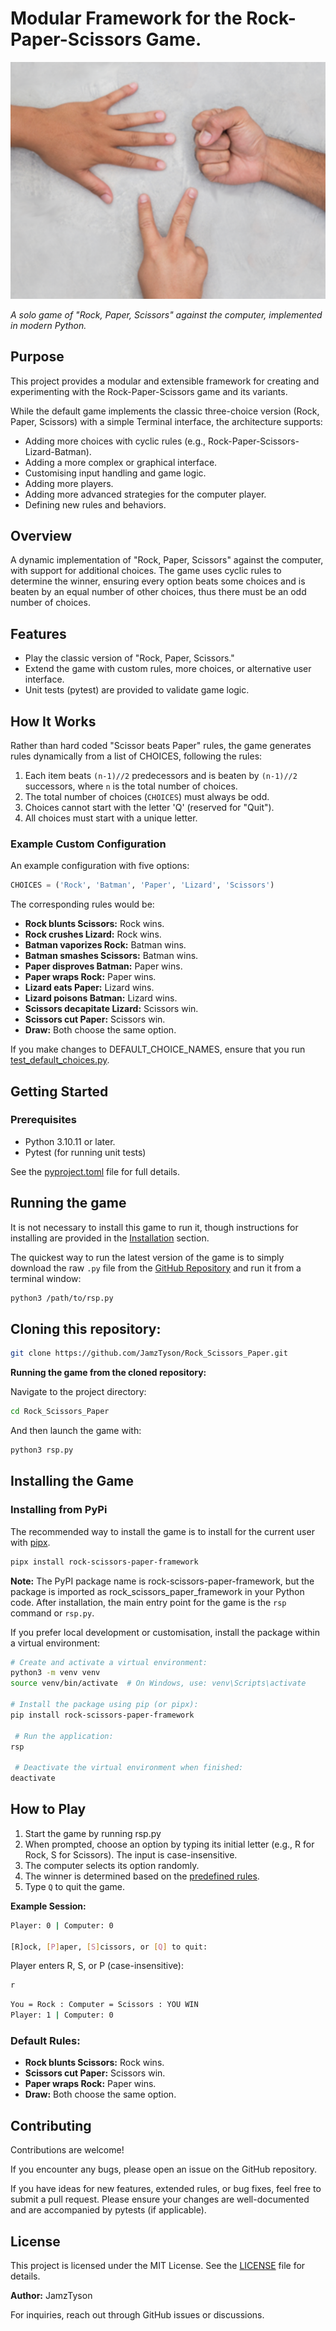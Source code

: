 # Modular Framework for the Rock-Paper-Scissors Game.

![Rock Paper Scissors image](https://raw.githubusercontent.com/JamzTyson/Rock_Scissors_Paper/main/assets/rsp.png)


*A solo game of "Rock, Paper, Scissors" against the computer, implemented in
modern Python.*

## Purpose
This project provides a modular and extensible framework for creating and
experimenting with the Rock-Paper-Scissors game and its variants.

While the default game implements the classic three-choice version
(Rock, Paper, Scissors) with a simple Terminal interface, the architecture
supports:

- Adding more choices with cyclic rules
(e.g., Rock-Paper-Scissors-Lizard-Batman).
- Adding a more complex or graphical interface.
- Customising input handling and game logic.
- Adding more players.
- Adding more advanced strategies for the computer player.
- Defining new rules and behaviors.

## Overview

A dynamic implementation of "Rock, Paper, Scissors" against the computer,
with support for additional choices. The game uses cyclic rules to determine
the winner, ensuring every option beats some choices and is beaten by an equal
number of other choices, thus there must be an odd number of choices.

## Features

- Play the classic version of "Rock, Paper, Scissors."
- Extend the game with custom rules, more choices, or alternative
user interface.
- Unit tests (pytest) are provided to validate game logic.

## How It Works

Rather than hard coded "Scissor beats Paper" rules, the game generates rules
dynamically from a list of CHOICES, following the rules:

1. Each item beats `(n-1)//2` predecessors and is beaten by `(n-1)//2`
successors, where `n` is the total number of choices.
2. The total number of choices (`CHOICES`) must always be odd.
3. Choices cannot start with the letter 'Q' (reserved for "Quit").
4. All choices must start with a unique letter.

### Example Custom Configuration

An example configuration with five options:

```python
CHOICES = ('Rock', 'Batman', 'Paper', 'Lizard', 'Scissors')
```

The corresponding rules would be:

- **Rock blunts Scissors:** Rock wins.
- **Rock crushes Lizard:** Rock wins.
- **Batman vaporizes Rock:** Batman wins.
- **Batman smashes Scissors:** Batman wins.
- **Paper disproves Batman:** Paper wins.
- **Paper wraps Rock:** Paper wins.
- **Lizard eats Paper:** Lizard wins.
- **Lizard poisons Batman:** Lizard wins.
- **Scissors decapitate Lizard:** Scissors win.
- **Scissors cut Paper:** Scissors win.
- **Draw:** Both choose the same option.


If you make changes to DEFAULT_CHOICE_NAMES, ensure that you run
[test_default_choices.py](rock_scissors_paper_framework/tests/test_default_choices.py).

## Getting Started

### Prerequisites

- Python 3.10.11 or later.
- Pytest (for running unit tests)

See the [pyproject.toml](pyproject.toml) file for full details.

## Running the game

It is not necessary to install this game to run it, though instructions for
installing are provided in the [Installation](#installing-the-game) section.

The quickest way to run the latest version of the game is to simply
download the raw `.py` file from the
[GitHub Repository](https://github.com/JamzTyson/Rock_Scissors_Paper/blob/main/rock_scissors_paper_framework/rsp.py)
and run it from a terminal window:

```bash
python3 /path/to/rsp.py
```

## Cloning this repository:

```bash
git clone https://github.com/JamzTyson/Rock_Scissors_Paper.git
```

**Running the game from the cloned repository:**

Navigate to the project directory:

```bash
cd Rock_Scissors_Paper
```

And then launch the game with:

```bash
python3 rsp.py
```


## Installing the Game

### Installing from PyPi

The recommended way to install the game is to install for the
current user with [pipx](https://pipx.pypa.io/latest/installation/).

```bash
pipx install rock-scissors-paper-framework
```

**Note:** The PyPI package name is rock-scissors-paper-framework, but
the package is imported as rock_scissors_paper_framework in your Python code.
After installation, the main entry point for the game is the
`rsp` command or `rsp.py`.

If you prefer local development or customisation, install the package
within a virtual environment:

```bash
# Create and activate a virtual environment:
python3 -m venv venv
source venv/bin/activate  # On Windows, use: venv\Scripts\activate

# Install the package using pip (or pipx):
pip install rock-scissors-paper-framework

 # Run the application:
rsp

 # Deactivate the virtual environment when finished:
deactivate
```

## How to Play

1. Start the game by running rsp.py
2. When prompted, choose an option by typing its initial letter
(e.g., R for Rock, S for Scissors). The input is case-insensitive.
3. The computer selects its option randomly.
4. The winner is determined based on the [predefined rules](#default-rules).
5. Type `Q` to quit the game.

**Example Session:**

```bash
Player: 0 | Computer: 0

[R]ock, [P]aper, [S]cissors, or [Q] to quit:
```

Player enters R, S, or P (case-insensitive):

```bash
r
```

```bash
You = Rock : Computer = Scissors : YOU WIN
Player: 1 | Computer: 0
```

### Default Rules:

- **Rock blunts Scissors:** Rock wins.
- **Scissors cut Paper:** Scissors win.
- **Paper wraps Rock:** Paper wins.
- **Draw:** Both choose the same option.

## Contributing

Contributions are welcome!

If you encounter any bugs, please open an issue on the GitHub repository.

If you have ideas for new features, extended rules, or bug fixes, feel free
to submit a pull request. Please ensure your changes are well-documented and
are accompanied by pytests (if applicable).

## License

This project is licensed under the MIT License. See the [LICENSE](LICENSE)
file for details.

**Author:** JamzTyson

For inquiries, reach out through GitHub issues or discussions.
